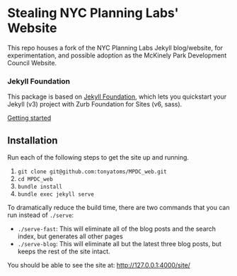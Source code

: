 # Stealing NYC Planning Labs' Website

This repo houses a fork of the NYC Planning Labs Jekyll blog/website, for experimentation, and possible adoption as the McKinely Park Development Council Website.

### Jekyll Foundation

This package is based on [Jekyll Foundation](https://github.com/core77/jekyll-foundation/), which lets you quickstart your Jekyll (v3) project with Zurb Foundation for Sites (v6, sass).

[Getting started](https://github.com/core77/jekyll-foundation/wiki/Getting-started)

## Installation

Run each of the following steps to get the site up and running.

1. `git clone git@github.com:tonyatoms/MPDC_web.git`
2. `cd MPDC_web`
3. `bundle install`
4. `bundle exec jekyll serve`

To dramatically reduce the build time, there are two commands that you can run instead of `./serve`:

* `./serve-fast`: This will eliminate all of the blog posts and the search index, but generates all other pages
* `./serve-blog`: This will eliminate all but the latest three blog posts, but keeps the rest of the site intact.

You should be able to see the site at: http://127.0.0.1:4000/site/

